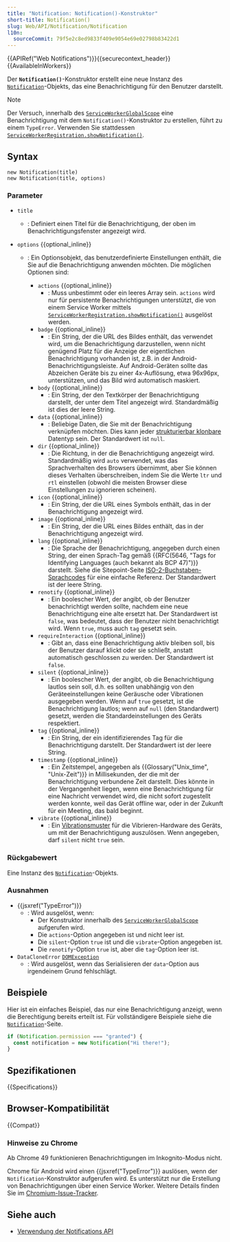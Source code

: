 ```yaml
---
title: "Notification: Notification()-Konstruktor"
short-title: Notification()
slug: Web/API/Notification/Notification
l10n:
  sourceCommit: 79f5e2c8ed9833f409e9054e69e02798b83422d1
---
```


{{APIRef("Web Notifications")}}{{securecontext_header}} {{AvailableInWorkers}}

Der **`Notification()`**-Konstruktor erstellt eine neue Instanz des [`Notification`](/de/docs/Web/API/Notification)-Objekts, das eine Benachrichtigung für den Benutzer darstellt.

> [!NOTE]
> Der Versuch, innerhalb des [`ServiceWorkerGlobalScope`](/de/docs/Web/API/ServiceWorkerGlobalScope) eine Benachrichtigung mit dem `Notification()`-Konstruktor zu erstellen, führt zu einem `TypeError`. Verwenden Sie stattdessen [`ServiceWorkerRegistration.showNotification()`](/de/docs/Web/API/ServiceWorkerRegistration/showNotification).

## Syntax

```js-nolint
new Notification(title)
new Notification(title, options)
```

### Parameter

- `title`
  - : Definiert einen Titel für die Benachrichtigung, der oben im Benachrichtigungsfenster angezeigt wird.
- `options` {{optional_inline}}

  - : Ein Optionsobjekt, das benutzerdefinierte Einstellungen enthält, die Sie auf die Benachrichtigung anwenden möchten. Die möglichen Optionen sind:

    - `actions` {{optional_inline}}
      - : Muss unbestimmt oder ein leeres Array sein. `actions` wird nur für persistente Benachrichtigungen unterstützt, die von einem Service Worker mittels [`ServiceWorkerRegistration.showNotification()`](/de/docs/Web/API/ServiceWorkerRegistration/showNotification) ausgelöst werden.
    - `badge` {{optional_inline}}
      - : Ein String, der die URL des Bildes enthält, das verwendet wird, um die Benachrichtigung darzustellen, wenn nicht genügend Platz für die Anzeige der eigentlichen Benachrichtigung vorhanden ist, z.B. in der Android-Benachrichtigungsleiste. Auf Android-Geräten sollte das Abzeichen Geräte bis zu einer 4x-Auflösung, etwa 96x96px, unterstützen, und das Bild wird automatisch maskiert.
    - `body` {{optional_inline}}
      - : Ein String, der den Textkörper der Benachrichtigung darstellt, der unter dem Titel angezeigt wird. Standardmäßig ist dies der leere String.
    - `data` {{optional_inline}}
      - : Beliebige Daten, die Sie mit der Benachrichtigung verknüpfen möchten. Dies kann jeder [strukturierbar klonbare](/de/docs/Web/API/Web_Workers_API/Structured_clone_algorithm#supported_types) Datentyp sein. Der Standardwert ist `null`.
    - `dir` {{optional_inline}}
      - : Die Richtung, in der die Benachrichtigung angezeigt wird. Standardmäßig wird `auto` verwendet, was das Sprachverhalten des Browsers übernimmt, aber Sie können dieses Verhalten überschreiben, indem Sie die Werte `ltr` und `rtl` einstellen (obwohl die meisten Browser diese Einstellungen zu ignorieren scheinen).
    - `icon` {{optional_inline}}
      - : Ein String, der die URL eines Symbols enthält, das in der Benachrichtigung angezeigt wird.
    - `image` {{optional_inline}}
      - : Ein String, der die URL eines Bildes enthält, das in der Benachrichtigung angezeigt wird.
    - `lang` {{optional_inline}}
      - : Die Sprache der Benachrichtigung, angegeben durch einen String, der einen Sprach-Tag gemäß {{RFC(5646, "Tags for Identifying Languages (auch bekannt als BCP 47)")}} darstellt. Siehe die Sitepoint-Seite [ISO-2-Buchstaben-Sprachcodes](https://www.sitepoint.com/iso-2-letter-language-codes/) für eine einfache Referenz. Der Standardwert ist der leere String.
    - `renotify` {{optional_inline}}
      - : Ein boolescher Wert, der angibt, ob der Benutzer benachrichtigt werden sollte, nachdem eine neue Benachrichtigung eine alte ersetzt hat. Der Standardwert ist `false`, was bedeutet, dass der Benutzer nicht benachrichtigt wird. Wenn `true`, muss auch `tag` gesetzt sein.
    - `requireInteraction` {{optional_inline}}
      - : Gibt an, dass eine Benachrichtigung aktiv bleiben soll, bis der Benutzer darauf klickt oder sie schließt, anstatt automatisch geschlossen zu werden. Der Standardwert ist `false`.
    - `silent` {{optional_inline}}
      - : Ein boolescher Wert, der angibt, ob die Benachrichtigung lautlos sein soll, d.h. es sollten unabhängig von den Geräteeinstellungen keine Geräusche oder Vibrationen ausgegeben werden. Wenn auf `true` gesetzt, ist die Benachrichtigung lautlos; wenn auf `null` (den Standardwert) gesetzt, werden die Standardeinstellungen des Geräts respektiert.
    - `tag` {{optional_inline}}
      - : Ein String, der ein identifizierendes Tag für die Benachrichtigung darstellt. Der Standardwert ist der leere String.
    - `timestamp` {{optional_inline}}
      - : Ein Zeitstempel, angegeben als {{Glossary("Unix_time", "Unix-Zeit")}} in Millisekunden, der die mit der Benachrichtigung verbundene Zeit darstellt. Dies könnte in der Vergangenheit liegen, wenn eine Benachrichtigung für eine Nachricht verwendet wird, die nicht sofort zugestellt werden konnte, weil das Gerät offline war, oder in der Zukunft für ein Meeting, das bald beginnt.
    - `vibrate` {{optional_inline}}
      - : Ein [Vibrationsmuster](/de/docs/Web/API/Vibration_API#vibration_patterns) für die Vibrieren-Hardware des Geräts, um mit der Benachrichtigung auszulösen. Wenn angegeben, darf `silent` nicht `true` sein.

### Rückgabewert

Eine Instanz des [`Notification`](/de/docs/Web/API/Notification)-Objekts.

### Ausnahmen

- {{jsxref("TypeError")}}
  - : Wird ausgelöst, wenn:
    - Der Konstruktor innerhalb des [`ServiceWorkerGlobalScope`](/de/docs/Web/API/ServiceWorkerGlobalScope) aufgerufen wird.
    - Die `actions`-Option angegeben ist und nicht leer ist.
    - Die `silent`-Option `true` ist und die `vibrate`-Option angegeben ist.
    - Die `renotify`-Option `true` ist, aber die `tag`-Option leer ist.
- `DataCloneError` [`DOMException`](/de/docs/Web/API/DOMException)
  - : Wird ausgelöst, wenn das Serialisieren der `data`-Option aus irgendeinem Grund fehlschlägt.

## Beispiele

Hier ist ein einfaches Beispiel, das nur eine Benachrichtigung anzeigt, wenn die Berechtigung bereits erteilt ist. Für vollständigere Beispiele siehe die [`Notification`](/de/docs/Web/API/Notification)-Seite.

```js
if (Notification.permission === "granted") {
  const notification = new Notification("Hi there!");
}
```

## Spezifikationen

{{Specifications}}

## Browser-Kompatibilität

{{Compat}}

### Hinweise zu Chrome

Ab Chrome 49 funktionieren Benachrichtigungen im Inkognito-Modus nicht.

Chrome für Android wird einen {{jsxref("TypeError")}} auslösen, wenn der `Notification`-Konstruktor aufgerufen wird. Es unterstützt nur die Erstellung von Benachrichtigungen über einen Service Worker. Weitere Details finden Sie im [Chromium-Issue-Tracker](https://crbug.com/481856).

## Siehe auch

- [Verwendung der Notifications API](/de/docs/Web/API/Notifications_API/Using_the_Notifications_API)
